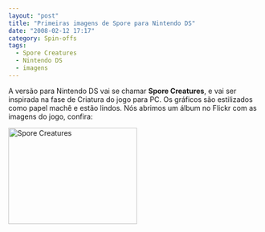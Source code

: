 ```yaml
---
layout: "post"
title: "Primeiras imagens de Spore para Nintendo DS"
date: "2008-02-12 17:17"
category: Spin-offs
tags:
  - Spore Creatures
  - Nintendo DS
  - imagens
---
```


A versão para Nintendo DS vai se chamar **Spore Creatures**, e vai ser inspirada na fase de Criatura do jogo para PC. Os gráficos são estilizados como papel machê e estão lindos. Nós abrimos um álbum no Flickr com as imagens do jogo, confira:

<a data-flickr-embed="true"  href="https://www.flickr.com/photos/esporo/albums/72157708859620031" title="Spore Creatures"><img src="https://live.staticflickr.com/65535/47974654002_5856976961_o.jpg" width="256" height="192" alt="Spore Creatures"></a><script async src="//embedr.flickr.com/assets/client-code.js" charset="utf-8"></script>

